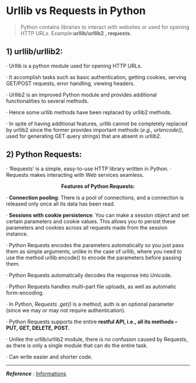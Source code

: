 # Urllib vs Requests in Python

>Python contains libraries to interact with websites or used for opening HTTP URLs.
Example:**urllib/urllib2 , requests.**

## **1) urllib/urllib2:**

· Urllib is a python module used for opening HTTP URLs.

· It accomplish tasks such as basic authentication, getting cookies, serving GET/POST requests, error handling, viewing headers.

· Urllib2 is an improved Python module and provides additional functionalities to several methods.

· Hence some urllib methods have been replaced by urllib2 methods.

· In spite of having additional features, urllib cannot be completely replaced by urllib2 since the former provides important methods (_e.g., urlencode()_, used for generating GET query strings) that are absent in urllib2.

## **2) Python Requests:**

· ‘Requests’ is a simple, easy-to-use HTTP library written in Python.
· Requests makes interacting with Web services seamless.
<p align="center">
  <b>Features of Python Requests:</b><br>
</p>

· **Connection pooling**: There is a pool of connections, and a connection is released only once all its data has been read.

· **Sessions with cookie persistence**: You can make a session object and set certain parameters and cookie values. This allows you to persist these parameters and cookies across all requests made from the session instance.

· Python Requests encodes the parameters automatically so you just pass them as simple arguments, unlike in the case of urllib, where you need to use the method urllib.encode() to encode the parameters before passing them.

· Python Requests automatically decodes the response into Unicode.

· Python Requests handles multi-part file uploads, as well as automatic form-encoding.

· In Python, _Requests .get()_ is a method, auth is an optional parameter (since we may or may not require authentication).

· Python Requests supports the entire **restful API, i.e., all its methods – PUT, GET, DELETE, POST.**

· Unlike the urllib/urllib2 module, there is no confusion caused by Requests, as there is only a single module that can do the entire task.

· Can write easier and shorter code.

----

***Reference*** : [Informations](http://avi-urllib-vs-requests.blogspot.com/)

